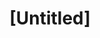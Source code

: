 ---
pid: MX115
title: "[Untitled]"
location_transcription: 
zipcode: '91876'
outside_phl: 
neighborhood: 
age: '8'
age_range: 6-13
instagram: 
image_file_name: MX_115.jpg
proposal_transcription: |-
  A Love eye
  Love eye he is a she and you.
topic: 
topic_summary: 
type: 
keywords_other: 
credit: Laniyah C.
image_labels: 
twitter: 
facebook: 
permalink: "/monuments/mx115/"
layout: item-page
---